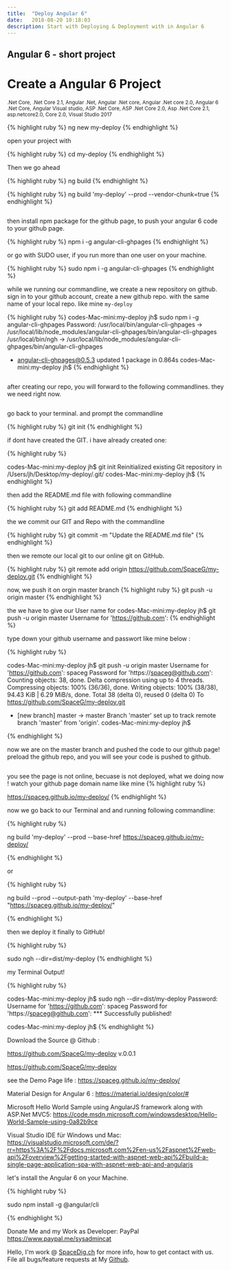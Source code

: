 ```yaml
---
title:  "Deploy Angular 6"
date:   2018-08-20 10:18:03
description: Start with Deploying & Deployment with in Angular 6 
---
```

<h2 id="this-post-is-the-last-of-a-series-of-posts-in-which-i-write-about-the-observable-type-in-the-first-post-we-went-ahead-writing-an-observable-from-scratch-in-order-to-fully-understand-it-we-then-explored-how-to-create-observables-from-values-arrays-dom-events-and-promises-this-time-well-focus-on-compositions-by-rewriting-some-basic-composition-operators">
Angular 6 - short project</h2>


<h1>Create a Angular 6 Project</h1>

<small>.Net Core, .Net Core 2.1, Angular .Net, Angular .Net core, Angular .Net core 2.0, Angular 6 .Net Core, Angular Visual studio, ASP .Net Core, ASP .Net Core 2.0, Asp .Net Core 2.1, asp.netcore2.0, Core 2.0, Visual Studio 2017</small>


{% highlight ruby %}
ng new my-deploy
{% endhighlight %}

open your project with 

{% highlight ruby %}
cd my-deploy
{% endhighlight %}

Then we go ahead

{% highlight ruby %}
ng build
{% endhighlight %}


{% highlight ruby %}
ng build 'my-deploy' --prod --vendor-chunk=true
{% endhighlight %}



<img class="card-img-top" src="https://spaceg.github.io/assets/images/ng-1.jpg" alt="">

then install npm package for the github page, to push your angular 6 code to your github page. 

{% highlight ruby %}
npm i -g angular-cli-ghpages
{% endhighlight %}


or go with SUDO user, if you run more than one user on your machine. 

{% highlight ruby %}
sudo npm i -g angular-cli-ghpages
{% endhighlight %}

while we running our commandline, we create a new repository on github. sign in to your github account, create a new github repo. with the same name of your local repo. like mine <code>my-deploy</code>


{% highlight ruby %}
codes-Mac-mini:my-deploy jh$ sudo npm i -g angular-cli-ghpages
Password:
/usr/local/bin/angular-cli-ghpages -> /usr/local/lib/node_modules/angular-cli-ghpages/bin/angular-cli-ghpages
/usr/local/bin/ngh -> /usr/local/lib/node_modules/angular-cli-ghpages/bin/angular-cli-ghpages
+ angular-cli-ghpages@0.5.3
updated 1 package in 0.864s
codes-Mac-mini:my-deploy jh$ 
{% endhighlight %}

<img class="card-img-top" src="https://spaceg.github.io/assets/images/ng-2.jpg" alt="">




after creating our repo, you will forward to the following commandlines. they we need right now.



<img class="card-img-top" src="https://spaceg.github.io/assets/images/ng-3.jpg" alt="">

go back to your terminal. and prompt the commandline 

{% highlight ruby %}
git init
{% endhighlight %}

if dont have created the GIT.   i have already created one:

{% highlight ruby %}

codes-Mac-mini:my-deploy jh$ git init
Reinitialized existing Git repository in /Users/jh/Desktop/my-deploy/.git/
codes-Mac-mini:my-deploy jh$ 
{% endhighlight %}

then add the README.md file with following commandline


{% highlight ruby %}
git add README.md 
{% endhighlight %}

the we commit our GIT and Repo with the commandline 


{% highlight ruby %}
git commit -m "Update the README.md  file"
{% endhighlight %}


then we remote our local git to our online git on GitHub. 

{% highlight ruby %}
git remote add origin https://github.com/SpaceG/my-deploy.git
{% endhighlight %}

now, we push it on orgin master branch
{% highlight ruby %}
git push -u origin master
{% endhighlight %}


the we have to give our User name for 
codes-Mac-mini:my-deploy jh$ git push -u origin master
Username for 'https://github.com': 
{% endhighlight %}

type down your github username and passwort like mine  below : 


{% highlight ruby %}

codes-Mac-mini:my-deploy jh$ git push -u origin master
Username for 'https://github.com': spaceg
Password for 'https://spaceg@github.com': 
Counting objects: 38, done.
Delta compression using up to 4 threads.
Compressing objects: 100% (36/36), done.
Writing objects: 100% (38/38), 94.43 KiB | 6.29 MiB/s, done.
Total 38 (delta 0), reused 0 (delta 0)
To https://github.com/SpaceG/my-deploy.git
 * [new branch]      master -> master
Branch 'master' set up to track remote branch 'master' from 'origin'.
codes-Mac-mini:my-deploy jh$ 

{% endhighlight %}


now we are on the master  branch and pushed the code to our github page! 
preload the github repo, and you will see your code is pushed to github. 



<img class="card-img-top" src="https://spaceg.github.io/assets/images/ng-4.jpg" alt="">

you see the page is not online, becuase is not deployed, what we doing now ! watch your github page domain name like mine
{% highlight ruby %}
 
https://spaceg.github.io/my-deploy/
{% endhighlight %}


now we go back to our Terminal and and running following commandline: 



{% highlight ruby %}
 
ng build 'my-deploy' --prod --base-href https://spaceg.github.io/my-deploy/

{% endhighlight %}

or 

{% highlight ruby %}


ng build --prod --output-path 'my-deploy' --base-href "https://spaceg.github.io/my-deploy/"

{% endhighlight %}


then we deploy it finally to GitHub!

{% highlight ruby %}

sudo ngh --dir=dist/my-deploy
{% endhighlight %}

my Terminal Output!

{% highlight ruby %}

codes-Mac-mini:my-deploy jh$ sudo ngh --dir=dist/my-deploy
Password:
Username for 'https://github.com': spaceg
Password for 'https://spaceg@github.com': 
*** Successfully published!

codes-Mac-mini:my-deploy jh$ 
{% endhighlight %}






Download the Source @ Github : 

https://github.com/SpaceG/my-deploy v.0.0.1

 <a href="https://github.com/SpaceG/my-deploy">https://github.com/SpaceG/my-deploy</a>

see the Demo Page life :  <a href="https://spaceg.github.io/my-deploy/">https://spaceg.github.io/my-deploy/</a>






Material Design for Angular 6 : 
 <a href="https://material.io/design/color/#">https://material.io/design/color/#</a>



Microsoft  Hello World Sample using AngularJS framework along with ASP.Net MVC5: 
 <a href="https://code.msdn.microsoft.com/windowsdesktop/Hello-World-Sample-using-0a82b9ce">https://code.msdn.microsoft.com/windowsdesktop/Hello-World-Sample-using-0a82b9ce</a>










Visual Studio IDE für Windows und Mac: 
 <a href="https://visualstudio.microsoft.com/de/?rr=https%3A%2F%2Fdocs.microsoft.com%2Fen-us%2Faspnet%2Fweb-api%2Foverview%2Fgetting-started-with-aspnet-web-api%2Fbuild-a-single-page-application-spa-with-aspnet-web-api-and-angularjs">https://visualstudio.microsoft.com/de/?rr=https%3A%2F%2Fdocs.microsoft.com%2Fen-us%2Faspnet%2Fweb-api%2Foverview%2Fgetting-started-with-aspnet-web-api%2Fbuild-a-single-page-application-spa-with-aspnet-web-api-and-angularjs
</a>






let's install the Angular 6 on your Machine. 

{% highlight ruby %}

sudo npm install -g @angular/cli

{% endhighlight %}








Donate Me and my Work as Developer: PayPal <a href="https://www.paypal.me/sysadmincat">https://www.paypal.me/sysadmincat </a>


 Hello, I'm work @ [SpaceDig.ch][spacedig] for more info, how to get contact with us. File all bugs/feature requests at My  [Github][jekyll-gh].

[jekyll-gh]: https://github.com/spaceg
[spacedig]:    http://spacedig.ch
